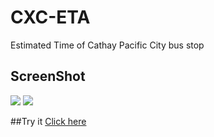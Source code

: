 # CXC-ETA
Estimated Time of Cathay Pacific City bus stop

## ScreenShot
![](https://firebasestorage.googleapis.com/v0/b/cxc-eta.appspot.com/o/20210124_225216.jpg?alt=media&token=d058430a-c429-4219-8ebb-1d15c3d167c4)
![](https://firebasestorage.googleapis.com/v0/b/cxc-eta.appspot.com/o/Screenshot_20210124-225239_Chrome.jpg?alt=media&token=89245ae0-36bf-472e-b011-748b87d87eb5)

##Try it
[Click here](https://cxc-eta.web.app/ "Click here")

